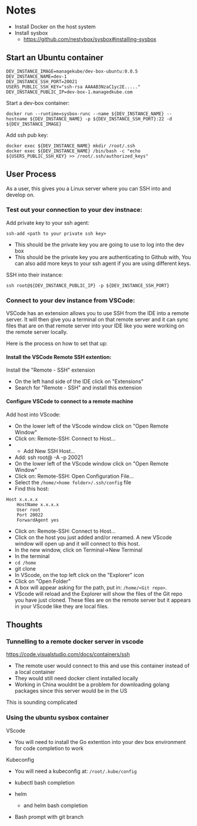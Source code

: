 Notes
=========


* Install Docker on the host system
* Install sysbox
  * https://github.com/nestybox/sysbox#installing-sysbox

## Start an Ubuntu container

```
DEV_INSTANCE_IMAGE=managekube/dev-box-ubuntu:0.0.5
DEV_INSTANCE_NAME=dev-1
DEV_INSTANCE_SSH_PORT=20021
USERS_PUBLIC_SSH_KEY="ssh-rsa AAAAB3NzaC1yc2E....."
DEV_INSTANCE_PUBLIC_IP=dev-box-1.managedkube.com
```

Start a dev-box container:
```
docker run --runtime=sysbox-runc --name ${DEV_INSTANCE_NAME} --hostname ${DEV_INSTANCE_NAME} -p ${DEV_INSTANCE_SSH_PORT}:22 -d ${DEV_INSTANCE_IMAGE}
```

Add ssh pub key:
```
docker exec ${DEV_INSTANCE_NAME} mkdir /root/.ssh
docker exec ${DEV_INSTANCE_NAME} /bin/bash -c "echo ${USERS_PUBLIC_SSH_KEY} >> /root/.ssh/authorized_keys"
```


## User Process
As a user, this gives you a Linux server where you can SSH into and develop on.

### Test out your connection to your dev instnace:

Add private key to your ssh agent:
```
ssh-add <path to your private ssh key>
```
* This should be the private key you are going to use to log into the dev box
* This should be the private key you are authenticating to Github with, You can also add more keys to your ssh agent if you are using different keys.

SSH into their instance:
```
ssh root@${DEV_INSTANCE_PUBLIC_IP} -p ${DEV_INSTANCE_SSH_PORT}
```

### Connect to your dev instance from VSCode:
VSCode has an extension allows you to use SSH from the IDE into a remote server.  It will then give you a terminal on that remote server and it can sync files that are on that remote server into your IDE like you were working on the remote server locally.

Here is the process on how to set that up:

#### Install the VSCode Remote SSH extention:

Install the "Remote - SSH" extension
* On the left hand side of the IDE click on "Extensions"
* Search for "Remote - SSH" and install this extension

#### Configure VSCode to connect to a remote machine
Add host into VScode:
* On the lower left of the VScode window click on "Open Remote Window"
* Click on: Remote-SSH: Connect to Host...
* + Add New SSH Host...
* Add: ssh root@<IP Address> -A -p 20021
* On the lower left of the VScode window click on "Open Remote Window"
* Click on: Remote-SSH: Open Configuration File...
* Select the `/home/<home folder>/.ssh/config` file
* Find this host:
```
Host x.x.x.x
	HostName x.x.x.x
	User root
	Port 20022
	ForwardAgent yes
```

* Click on: Remote-SSH: Connect to Host...
* Click on the host you just added and/or renamed.  A new VScode window will open up and it will connect to this host.
* In the new window, click on Terminal->New Terminal
* In the terminal
* `cd /home`
* git clone <Git repo URI>
* In VScode, on the top left click on the "Explorer" icon
* Click on "Open Folder"
* A box will appear asking for the path, put in: `/home/<Git repo>`. 
* VScode will reload and the Explorer will show the files of the Git repo you have just cloned.  These files are on the remote server but it appears in your VScode like they are local files.



## Thoughts

### Tunnelling to a remote docker server in vscode

https://code.visualstudio.com/docs/containers/ssh

* The remote user would connect to this and use this container instead of a local container
* They would still need docker client installed locally
* Working in China wouldnt be a problem for downloading golang packages since this server would be in the US

This is sounding complicated


### Using the ubuntu sysbox container

VScode
* You will need to install the Go extention into your dev box environment for code completion to work

Kubeconfig
* You will need a kubeconfig at: `/root/.kube/config`







* kubectl bash completion
* helm
  * and helm bash completion
* Bash prompt with git branch

